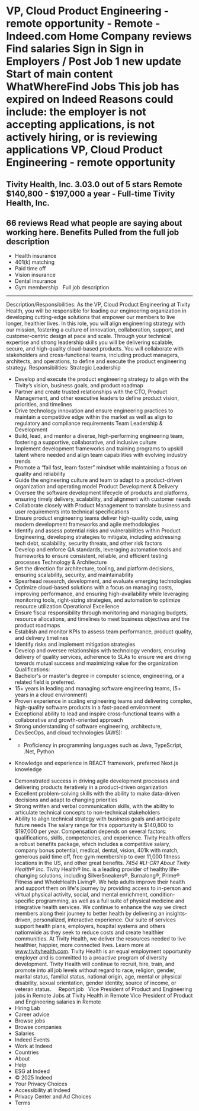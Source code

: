 VP, Cloud Product Engineering - remote opportunity - Remote - Indeed.com
Home
Company reviews
Find salaries
Sign in
Sign in
Employers / Post Job
1 new update
Start of main content
WhatWhereFind Jobs
This job has expired on Indeed
Reasons could include: the employer is not accepting applications, is not actively hiring, or is reviewing applications
VP, Cloud Product Engineering - remote opportunity
==================================================
Tivity Health, Inc.
3.03.0 out of 5 stars
Remote
$140,800 - $197,000 a year - Full-time
Tivity Health, Inc.
-------------------
66 reviews
Read what people are saying about working here.
Benefits Pulled from the full job description
---------------------------------------------
* Health insurance
* 401(k) matching
* Paid time off
* Vision insurance
* Dental insurance
* Gym membership
&nbsp;
Full job description
--------------------
Description/Responsibilities:
As the VP, Cloud Product Engineering at Tivity Health, you will be responsible for leading our engineering organization in developing cutting-edge solutions that empower our members to live longer, healthier lives. In this role, you will align engineering strategy with our mission, fostering a culture of innovation, collaboration, support, and customer-centric design at pace and scale.
Through your technical expertise and strong leadership skills you will be delivering scalable, secure, and high-quality cloud-based products. You will collaborate with stakeholders and cross-functional teams, including product managers, architects, and operations, to define and execute the product engineering strategy.
Responsibilities:
Strategic Leadership
* Develop and execute the product engineering strategy to align with the Tivity’s vision, business goals, and product roadmap
* Partner and create trusted relationships with the CTO, Product Management, and other executive leaders to define product vision, priorities, and timelines
* Drive technology innovation and ensure engineering practices to maintain a competitive edge within the market as well as align to regulatory and compliance requirements
Team Leadership & Development
* Build, lead, and mentor a diverse, high-performing engineering team, fostering a supportive, collaborative, and inclusive culture
* Implement development frameworks and training programs to upskill talent where needed and align team capabilities with evolving industry trends
* Promote a “fail fast, learn faster” mindset while maintaining a focus on quality and reliability
* Guide the engineering culture and team to adapt to a product-driven organization and operating model
Product Development & Delivery
* Oversee the software development lifecycle of products and platforms, ensuring timely delivery, scalability, and alignment with customer needs
* Collaborate closely with Product Management to translate business and user requirements into technical specifications
* Ensure product engineering teams deliver high-quality code, using modern development frameworks and agile methodologies
* Identify and assess potential risks and vulnerabilities within Product Engineering, developing strategies to mitigate, including addressing tech debt, scalability, security threats, and other risk factors
* Develop and enforce QA standards, leveraging automation tools and frameworks to ensure consistent, reliable, and efficient testing processes
Technology & Architecture
* Set the direction for architecture, tooling, and platform decisions, ensuring scalability, security, and maintainability
* Spearhead research, development, and evaluate emerging technologies
* Optimize cloud-based solutions with a focus on managing costs, improving performance, and ensuring high-availability while leveraging monitoring tools, right-sizing strategies, and automation to optimize resource utilization
Operational Excellence
* Ensure fiscal responsibility through monitoring and managing budgets, resource allocations, and timelines to meet business objectives and the product roadmaps
* Establish and monitor KPIs to assess team performance, product quality, and delivery timelines
* Identify risks and implement mitigation strategies
* Develop and oversee relationships with technology vendors, ensuring delivery of quality services, adherence to SLAs to ensure we are driving towards mutual success and maximizing value for the organization
Qualifications:
* Bachelor's or master's degree in computer science, engineering, or a related field is preferred.
* 15+ years in leading and managing software engineering teams, (5+ years in a cloud environment)
* Proven experience in scaling engineering teams and delivering complex, high-quality software products in a fast-paced environment
* Exceptional ability to lead and inspire cross-functional teams with a collaborative and growth-oriented approach
* Strong understanding of software engineering, architecture, DevSecOps, and cloud technologies (AWS):
* + Proficiency in programming languages such as Java, TypeScript, .Net, Python
+ Knowledge and experience in REACT framework, preferred Next.js knowledge
* Demonstrated success in driving agile development processes and delivering products iteratively in a product-driven organization
* Excellent problem-solving skills with the ability to make data-driven decisions and adapt to changing priorities
* Strong written and verbal communication skills, with the ability to articulate technical concepts to non-technical stakeholders
* Ability to align technical strategy with business goals and anticipate future needs
The salary range for this opportunity is $140,800 to $197,000 per year. Compensation depends on several factors: qualifications, skills, competencies, and experience.
Tivity Health offers a robust benefits package, which includes a competitive salary, company bonus potential, medical, dental, vision, 401k with match, generous paid time off, free gym membership to over 11,000 fitness locations in the US, and other great benefits.
*7454*
*#LI-CR1*
*About Tivity Health® Inc.*
Tivity Health® Inc. is a leading provider of healthy life-changing solutions, including SilverSneakers®, Burnalong®, Prime® Fitness and WholeHealth Living®. We help adults improve their health and support them on life's journey by providing access to in-person and virtual physical activity, social, and mental enrichment, condition-specific programming, as well as a full suite of physical medicine and integrative health services. We continue to enhance the way we direct members along their journey to better health by delivering an insights-driven, personalized, interactive experience. Our suite of services support health plans, employers, hospital systems and others nationwide as they seek to reduce costs and create healthier communities. At Tivity Health, we deliver the resources needed to live healthier, happier, more connected lives. Learn more at www.tivityhealth.com.
Tivity Health is an equal employment opportunity employer and is committed to a proactive program of diversity development. Tivity Health will continue to recruit, hire, train, and promote into all job levels without regard to race, religion, gender, marital status, familial status, national origin, age, mental or physical disability, sexual orientation, gender identity, source of income, or veteran status.
&nbsp;
&nbsp;
Report job
&nbsp;
Vice President of Product and Engineering jobs in Remote
Jobs at Tivity Health in Remote
Vice President of Product and Engineering salaries in Remote
* Hiring Lab
* Career advice
* Browse jobs
* Browse companies
* Salaries
* Indeed Events
* Work at Indeed
* Countries
* About
* Help
* ESG at Indeed
* © 2025 Indeed
* Your Privacy Choices
* Accessibility at Indeed
* Privacy Center and Ad Choices
* Terms